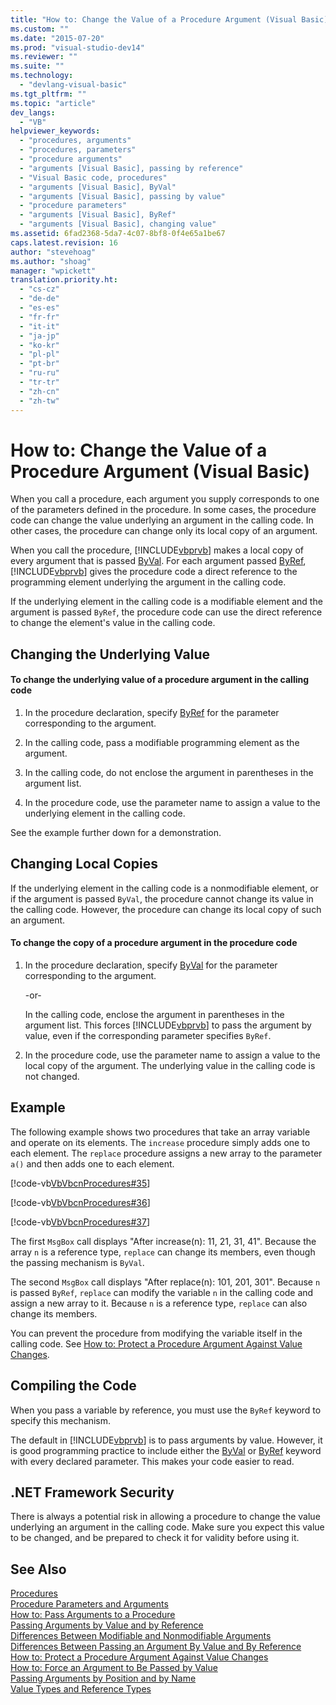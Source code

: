 ```yaml
---
title: "How to: Change the Value of a Procedure Argument (Visual Basic) | Microsoft Docs"
ms.custom: ""
ms.date: "2015-07-20"
ms.prod: "visual-studio-dev14"
ms.reviewer: ""
ms.suite: ""
ms.technology: 
  - "devlang-visual-basic"
ms.tgt_pltfrm: ""
ms.topic: "article"
dev_langs: 
  - "VB"
helpviewer_keywords: 
  - "procedures, arguments"
  - "procedures, parameters"
  - "procedure arguments"
  - "arguments [Visual Basic], passing by reference"
  - "Visual Basic code, procedures"
  - "arguments [Visual Basic], ByVal"
  - "arguments [Visual Basic], passing by value"
  - "procedure parameters"
  - "arguments [Visual Basic], ByRef"
  - "arguments [Visual Basic], changing value"
ms.assetid: 6fad2368-5da7-4c07-8bf8-0f4e65a1be67
caps.latest.revision: 16
author: "stevehoag"
ms.author: "shoag"
manager: "wpickett"
translation.priority.ht: 
  - "cs-cz"
  - "de-de"
  - "es-es"
  - "fr-fr"
  - "it-it"
  - "ja-jp"
  - "ko-kr"
  - "pl-pl"
  - "pt-br"
  - "ru-ru"
  - "tr-tr"
  - "zh-cn"
  - "zh-tw"
---
```

# How to: Change the Value of a Procedure Argument (Visual Basic)
When you call a procedure, each argument you supply corresponds to one of the parameters defined in the procedure. In some cases, the procedure code can change the value underlying an argument in the calling code. In other cases, the procedure can change only its local copy of an argument.  
  
 When you call the procedure, [!INCLUDE[vbprvb](../../../../csharp/programming-guide/concepts/linq/includes/vbprvb_md.md)] makes a local copy of every argument that is passed [ByVal](../../../../visual-basic/language-reference/modifiers/byval.md). For each argument passed [ByRef](../../../../visual-basic/language-reference/modifiers/byref.md), [!INCLUDE[vbprvb](../../../../csharp/programming-guide/concepts/linq/includes/vbprvb_md.md)] gives the procedure code a direct reference to the programming element underlying the argument in the calling code.  
  
 If the underlying element in the calling code is a modifiable element and the argument is passed `ByRef`, the procedure code can use the direct reference to change the element's value in the calling code.  
  
## Changing the Underlying Value  
  
#### To change the underlying value of a procedure argument in the calling code  
  
1.  In the procedure declaration, specify [ByRef](../../../../visual-basic/language-reference/modifiers/byref.md) for the parameter corresponding to the argument.  
  
2.  In the calling code, pass a modifiable programming element as the argument.  
  
3.  In the calling code, do not enclose the argument in parentheses in the argument list.  
  
4.  In the procedure code, use the parameter name to assign a value to the underlying element in the calling code.  
  
 See the example further down for a demonstration.  
  
## Changing Local Copies  
 If the underlying element in the calling code is a nonmodifiable element, or if the argument is passed `ByVal`, the procedure cannot change its value in the calling code. However, the procedure can change its local copy of such an argument.  
  
#### To change the copy of a procedure argument in the procedure code  
  
1.  In the procedure declaration, specify [ByVal](../../../../visual-basic/language-reference/modifiers/byval.md) for the parameter corresponding to the argument.  
  
     -or-  
  
     In the calling code, enclose the argument in parentheses in the argument list. This forces [!INCLUDE[vbprvb](../../../../csharp/programming-guide/concepts/linq/includes/vbprvb_md.md)] to pass the argument by value, even if the corresponding parameter specifies `ByRef`.  
  
2.  In the procedure code, use the parameter name to assign a value to the local copy of the argument. The underlying value in the calling code is not changed.  
  
## Example  
 The following example shows two procedures that take an array variable and operate on its elements. The `increase` procedure simply adds one to each element. The `replace` procedure assigns a new array to the parameter `a()` and then adds one to each element.  
  
 [!code-vb[VbVbcnProcedures#35](../../../../visual-basic/language-reference/procedures/codesnippet/VisualBasic/how-to-change-the-value-of-a-procedure-argument_1.vb)]  
  
 [!code-vb[VbVbcnProcedures#36](../../../../visual-basic/language-reference/procedures/codesnippet/VisualBasic/how-to-change-the-value-of-a-procedure-argument_2.vb)]  
  
 [!code-vb[VbVbcnProcedures#37](../../../../visual-basic/language-reference/procedures/codesnippet/VisualBasic/how-to-change-the-value-of-a-procedure-argument_3.vb)]  
  
 The first `MsgBox` call displays "After increase(n): 11, 21, 31, 41". Because the array `n` is a reference type, `replace` can change its members, even though the passing mechanism is `ByVal`.  
  
 The second `MsgBox` call displays "After replace(n): 101, 201, 301". Because `n` is passed `ByRef`, `replace` can modify the variable `n` in the calling code and assign a new array to it. Because `n` is a reference type, `replace` can also change its members.  
  
 You can prevent the procedure from modifying the variable itself in the calling code. See [How to: Protect a Procedure Argument Against Value Changes](../../../../visual-basic/language-reference/procedures/how-to-protect-a-procedure-argument-against-value-changes.md).  
  
## Compiling the Code  
 When you pass a variable by reference, you must use the `ByRef` keyword to specify this mechanism.  
  
 The default in [!INCLUDE[vbprvb](../../../../csharp/programming-guide/concepts/linq/includes/vbprvb_md.md)] is to pass arguments by value. However, it is good programming practice to include either the [ByVal](../../../../visual-basic/language-reference/modifiers/byval.md) or [ByRef](../../../../visual-basic/language-reference/modifiers/byref.md) keyword with every declared parameter. This makes your code easier to read.  
  
## .NET Framework Security  
 There is always a potential risk in allowing a procedure to change the value underlying an argument in the calling code. Make sure you expect this value to be changed, and be prepared to check it for validity before using it.  
  
## See Also  
 [Procedures](../../../../visual-basic/language-reference/procedures/index.md)   
 [Procedure Parameters and Arguments](../../../../visual-basic/language-reference/procedures/procedure-parameters-and-arguments.md)   
 [How to: Pass Arguments to a Procedure](../../../../visual-basic/language-reference/procedures/how-to-pass-arguments-to-a-procedure.md)   
 [Passing Arguments by Value and by Reference](../../../../visual-basic/language-reference/procedures/passing-arguments-by-value-and-by-reference.md)   
 [Differences Between Modifiable and Nonmodifiable Arguments](../../../../visual-basic/language-reference/procedures/differences-between-modifiable-and-nonmodifiable-arguments.md)   
 [Differences Between Passing an Argument By Value and By Reference](../../../../visual-basic/language-reference/procedures/differences-between-passing-an-argument-by-value-and-by-reference.md)   
 [How to: Protect a Procedure Argument Against Value Changes](../../../../visual-basic/language-reference/procedures/how-to-protect-a-procedure-argument-against-value-changes.md)   
 [How to: Force an Argument to Be Passed by Value](../../../../visual-basic/language-reference/procedures/how-to-force-an-argument-to-be-passed-by-value.md)   
 [Passing Arguments by Position and by Name](../../../../visual-basic/language-reference/procedures/passing-arguments-by-position-and-by-name.md)   
 [Value Types and Reference Types](../../../../visual-basic/programming-guide/language-features/data-types/value-types-and-reference-types.md)